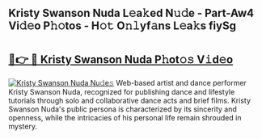 ## Kristy Swanson Nuda L𝚎a𝚔ed N𝚞𝚍e - Part-Aw4 Vi𝚍𝚎o P𝚑𝚘tos - H𝚘𝚝 O𝚗𝚕yf𝚊ns L𝚎a𝚔s fiySg

# <h2><a href="http://kf40223.oniu.top/?m=Kristy+Swanson+Nuda">🔗👉 🔴 Kristy Swanson Nuda P𝚑ot𝚘𝚜 V𝚒d𝚎o</a></h2>

[![Kristy Swanson Nuda Nu𝚍e𝚜](https://i.imgur.com/0qMVB7G.gif)](http://kf40223.oniu.top/?m=Kristy+Swanson+Nuda)
Web-based artist and dance performer Kristy Swanson Nuda, recognized for publishing dance and lifestyle tutorials through solo and collaborative dance acts and brief films. Kristy Swanson Nuda's public persona is characterized by its sincerity and openness, while the intricacies of his personal life remain shrouded in mystery.  
